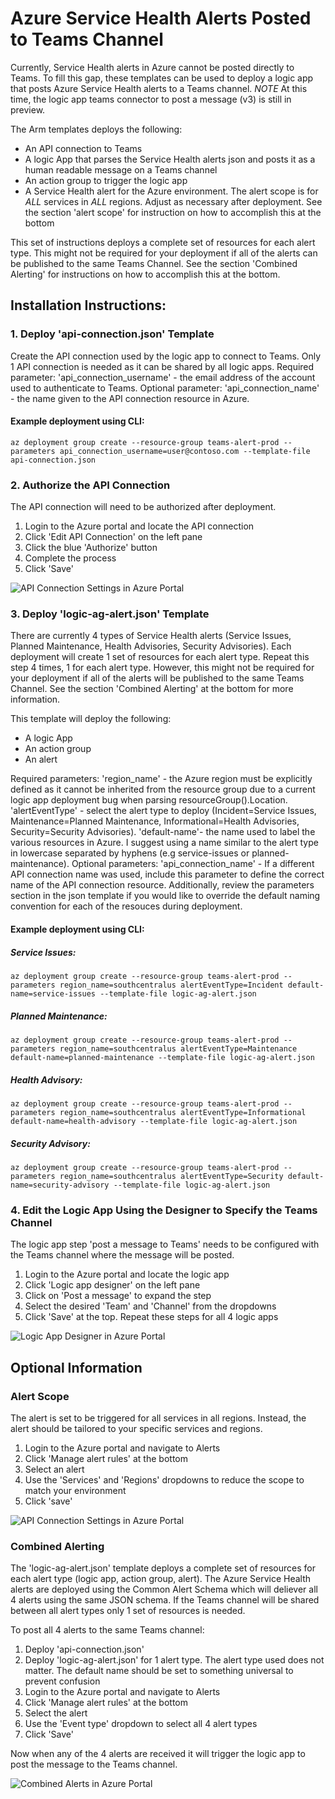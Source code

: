 # Azure Service Health Alerts Posted to Teams Channel
Currently, Service Health alerts in Azure cannot be posted directly to Teams. To fill this gap, these templates can be used to deploy a logic app that posts Azure Service Health alerts to a Teams channel. *NOTE* At this time, the logic app teams connector to post a message (v3) is still in preview. 

The Arm templates deploys the following:
* An API connection to Teams
* A logic App that parses the Service Health alerts json and posts it as a human readable message on a Teams channel
* An action group to trigger the logic app
* A Service Health alert for the Azure environment. The alert scope is for *ALL* services in *ALL* regions. Adjust as necessary after deployment. See the section 'alert scope' for instruction on how to accomplish this at the bottom

This set of instructions deploys a complete set of resources for each alert type. This might not be required for your deployment if all of the alerts can be published to the same Teams Channel. See the section 'Combined Alerting' for instructions on how to accomplish this at the bottom. 

## Installation Instructions:
### 1. Deploy 'api-connection.json' Template
Create the API connection used by the logic app to connect to Teams. Only 1 API connection is needed as it can be shared by all logic apps. Required parameter: 'api_connection_username' - the email address of the account used to authenticate to Teams. Optional parameter: 'api_connection_name' - the name given to the API connection resource in Azure.

#### Example deployment using CLI: 
    az deployment group create --resource-group teams-alert-prod --parameters api_connection_username=user@contoso.com --template-file api-connection.json


### 2. Authorize the API Connection 
The API connection will need to be authorized after deployment. 
1. Login to the Azure portal and locate the API connection 
2. Click 'Edit API Connection' on the left pane
3. Click the blue 'Authorize' button
4. Complete the process
5. Click 'Save' 

![API Connection Settings in Azure Portal](https://github.com/mack73/azure-alerts-to-teams/blob/master/readme-images/api-connection-screenshot1.png)


### 3. Deploy 'logic-ag-alert.json' Template
There are currently 4 types of Service Health alerts (Service Issues, Planned Maintenance, Health Advisories, Security Advisories). Each deployment will create 1 set of resources for each alert type. Repeat this step 4 times, 1 for each alert type.  However, this might not be required for your deployment if all of the alerts will be published to the same Teams Channel. See the section 'Combined Alerting' at the bottom for more information. 

This template will deploy the following:
* A logic App
* An action group
* An alert

Required parameters: 'region_name' - the Azure region must be explicitly defined as it cannot be inherited from the resource group due to a current logic app deployment bug when parsing resourceGroup().Location. 'alertEventType' - select the alert type to deploy (Incident=Service Issues, Maintenance=Planned Maintenance, Informational=Health Advisories, Security=Security Advisories). 'default-name'- the name used to label the various resources in Azure. I suggest using a name similar to the alert type in lowercase separated by hyphens (e.g service-issues or planned-maintenance). Optional parameters: 'api_connection_name' - If a different API connection name was used, include this parameter to define the correct name of the API connection resource. Additionally, review the parameters section in the json template if you would like to override the default naming convention for each of the resouces during deployment. 

#### Example deployment using CLI: 
##### Service Issues: 
    az deployment group create --resource-group teams-alert-prod --parameters region_name=southcentralus alertEventType=Incident default-name=service-issues --template-file logic-ag-alert.json

##### Planned Maintenance: 
    az deployment group create --resource-group teams-alert-prod --parameters region_name=southcentralus alertEventType=Maintenance default-name=planned-maintenance --template-file logic-ag-alert.json

##### Health Advisory: 
    az deployment group create --resource-group teams-alert-prod --parameters region_name=southcentralus alertEventType=Informational default-name=health-advisory --template-file logic-ag-alert.json

##### Security Advisory: 
    az deployment group create --resource-group teams-alert-prod --parameters region_name=southcentralus alertEventType=Security default-name=security-advisory --template-file logic-ag-alert.json


### 4. Edit the Logic App Using the Designer to Specify the Teams Channel 
The logic app step 'post a message to Teams' needs to be configured with the Teams channel where the message will be posted.
1. Login to the Azure portal and locate the logic app
2. Click 'Logic app designer' on the left pane
3. Click on 'Post a message' to expand the step 
4. Select the desired 'Team' and 'Channel' from the dropdowns
5. Click 'Save' at the top. Repeat these steps for all 4 logic apps

![Logic App Designer in Azure Portal](https://github.com/mack73/azure-alerts-to-teams/blob/master/readme-images/logicapp-designer-screenshot1.png)


## Optional Information

### Alert Scope
The alert is set to be triggered for all services in all regions. Instead, the alert should be tailored to your specific services and regions. 
1. Login to the Azure portal and navigate to Alerts
2. Click 'Manage alert rules' at the bottom
3. Select an alert
4. Use the 'Services' and 'Regions' dropdowns to reduce the scope to match your environment
5. Click 'save' 

![API Connection Settings in Azure Portal](https://github.com/mack73/azure-alerts-to-teams/blob/master/readme-images/alert-scope-screenshot1.png)

### Combined Alerting
The 'logic-ag-alert.json' template deploys a complete set of resources for each alert type (logic app, action group, alert). The Azure Service Health alerts are deployed using the Common Alert Schema which will deliever all 4 alerts using the same JSON schema. If the Teams channel will be shared between all alert types only 1 set of resources is needed.
    
To post all 4 alerts to the same Teams channel:
1. Deploy 'api-connection.json' 
2. Deploy 'logic-ag-alert.json' for 1 alert type. The alert type used does not matter. The default name should be set to something universal to prevent confusion 
3. Login to the Azure portal and navigate to Alerts
4. Click 'Manage alert rules' at the bottom
5. Select the alert
6. Use the 'Event type' dropdown to select all 4 alert types
7. Click 'Save'

Now when any of the 4 alerts are received it will trigger the logic app to post the message to the Teams channel. 

![Combined Alerts in Azure Portal](https://github.com/mack73/azure-alerts-to-teams/blob/master/readme-images/alert-screenshot1.png)
